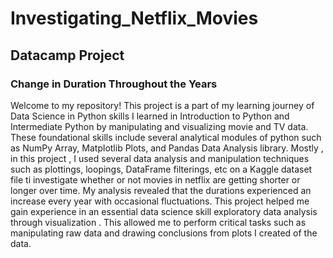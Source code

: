 # Investigating_Netflix_Movies
## Datacamp Project 
### Change in Duration Throughout the Years 
Welcome to my repository! This project is a part of my learning journey of Data Science in Python skills I learned in Introduction to Python and Intermediate Python by manipulating and visualizing movie and TV data. These foundational skills include several analytical modules of python such as NumPy Array, Matplotlib Plots, and Pandas Data Analysis library.
Mostly , in this project , I used several data analysis and manipulation techniques such as plottings, loopings, DataFrame filterings, etc on a Kaggle dataset file ti investigate whether or not movies in netflix are getting shorter or longer over time. My analysis revealed that the durations experienced an increase every year with occasional fluctuations.
This project helped me gain experience in an essential data science skill exploratory data analysis through visualization . This allowed me to perform critical tasks such as manipulating raw data and drawing conclusions from plots I created of the data.
